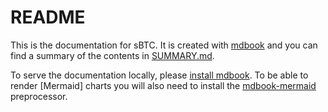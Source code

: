 # README

This is the documentation for sBTC. It is created with [mdbook](https://rust-lang.github.io/mdBook/index.html) and you can find a summary of the contents in [SUMMARY.md](./src/SUMMARY.md).

To serve the documentation locally, please [install mdbook](https://rust-lang.github.io/mdBook/guide/installation.html). To be able to render [Mermaid] charts you will also need to install the [mdbook-mermaid](https://github.com/badboy/mdbook-mermaid) preprocessor.
